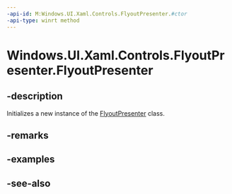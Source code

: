 ```yaml
---
-api-id: M:Windows.UI.Xaml.Controls.FlyoutPresenter.#ctor
-api-type: winrt method
---
```


<!-- Method syntax
public FlyoutPresenter()
-->

# Windows.UI.Xaml.Controls.FlyoutPresenter.FlyoutPresenter

## -description
Initializes a new instance of the [FlyoutPresenter](flyoutpresenter.md) class.


## -remarks

## -examples

## -see-also

